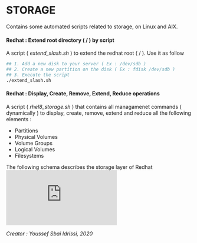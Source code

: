 # STORAGE
Contains some automated scripts related to storage, on Linux and AIX.

####  Redhat  : Extend root directory ( / ) by script 
A script ( *extend_slash.sh* )  to extend the redhat root ( / ). Use it as follow
```bash
## 1. Add a new disk to your server ( Ex : /dev/sdb ) 
## 2. Create a new partition on the disk ( Ex : fdisk /dev/sdb )
## 3. Execute the script 
./extend_slash.sh
```
#### Redhat   : Display, Create, Remove, Extend, Reduce operations
A script ( *rhel8_storage.sh* ) that contains all managamenet commands ( dynamically ) to display, create, remove, extend and reduce all the following elements : 
* Partitions
* Physical Volumes
* Volume Groups
* Logical Volumes
* Filesystems

The following schema describes the storage layer of Redhat
![Redhat Storage](https://wiki.zikossworld.com/lib/exe/fetch.php?media=informatique:linux:lvm.jpg)


*Creator : Youssef Sbai Idrissi, 2020*
